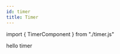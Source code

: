 ```yaml
---
id: timer
title: Timer
---
```


import { TimerComponent } from "./timer.js"

<p>hello timer</p>
<TimerComponent id="taskid" taskstatus="completed" time="1000" startedAt="2021/10/20"></TimerComponent>
